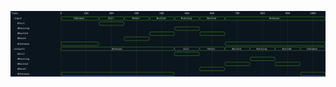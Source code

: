 

<p>
<svg viewBox="0 0 1250 260" xmlns="http://www.w3.org/2000/svg">
<defs>
<clipPath id="clip">
<rect height="260" width="1250" x="0" y="0"/>
</clipPath>
</defs>
<rect fill="#0B151D" height="260" stroke="darkblue" width="1250" x="0" y="0"/>
<line stroke="#333333" stroke-width="1" x1="200" x2="200" y1="0" y2="260"/>
<text clip-path="url(#clip)" dominant-baseline="middle" fill="#D4D4D4" font-family="monospace" font-size="10px" text-anchor="middle" x="200" y="10">
0
</text>
<line stroke="#333333" stroke-width="1" x1="300" x2="300" y1="0" y2="260"/>
<text clip-path="url(#clip)" dominant-baseline="middle" fill="#D4D4D4" font-family="monospace" font-size="10px" text-anchor="middle" x="300" y="10">
100
</text>
<line stroke="#333333" stroke-width="1" x1="400" x2="400" y1="0" y2="260"/>
<text clip-path="url(#clip)" dominant-baseline="middle" fill="#D4D4D4" font-family="monospace" font-size="10px" text-anchor="middle" x="400" y="10">
200
</text>
<line stroke="#333333" stroke-width="1" x1="500" x2="500" y1="0" y2="260"/>
<text clip-path="url(#clip)" dominant-baseline="middle" fill="#D4D4D4" font-family="monospace" font-size="10px" text-anchor="middle" x="500" y="10">
300
</text>
<line stroke="#333333" stroke-width="1" x1="600" x2="600" y1="0" y2="260"/>
<text clip-path="url(#clip)" dominant-baseline="middle" fill="#D4D4D4" font-family="monospace" font-size="10px" text-anchor="middle" x="600" y="10">
400
</text>
<line stroke="#333333" stroke-width="1" x1="700" x2="700" y1="0" y2="260"/>
<text clip-path="url(#clip)" dominant-baseline="middle" fill="#D4D4D4" font-family="monospace" font-size="10px" text-anchor="middle" x="700" y="10">
500
</text>
<line stroke="#333333" stroke-width="1" x1="800" x2="800" y1="0" y2="260"/>
<text clip-path="url(#clip)" dominant-baseline="middle" fill="#D4D4D4" font-family="monospace" font-size="10px" text-anchor="middle" x="800" y="10">
600
</text>
<line stroke="#333333" stroke-width="1" x1="900" x2="900" y1="0" y2="260"/>
<text clip-path="url(#clip)" dominant-baseline="middle" fill="#D4D4D4" font-family="monospace" font-size="10px" text-anchor="middle" x="900" y="10">
700
</text>
<line stroke="#333333" stroke-width="1" x1="1000" x2="1000" y1="0" y2="260"/>
<text clip-path="url(#clip)" dominant-baseline="middle" fill="#D4D4D4" font-family="monospace" font-size="10px" text-anchor="middle" x="1000" y="10">
800
</text>
<line stroke="#333333" stroke-width="1" x1="1100" x2="1100" y1="0" y2="260"/>
<text clip-path="url(#clip)" dominant-baseline="middle" fill="#D4D4D4" font-family="monospace" font-size="10px" text-anchor="middle" x="1100" y="10">
900
</text>
<line stroke="#333333" stroke-width="1" x1="1200" x2="1200" y1="0" y2="260"/>
<text clip-path="url(#clip)" dominant-baseline="middle" fill="#D4D4D4" font-family="monospace" font-size="10px" text-anchor="middle" x="1200" y="10">
1000
</text>
<text dominant-baseline="middle" fill="#D4D4D4" font-family="monospace" font-size="10px" text-anchor="start" x="3" y="10">
Time:
</text>
<text dominant-baseline="middle" fill="#D4D4D4" font-family="monospace" font-size="10px" text-anchor="start" x="3" xml:space="preserve" y="30">
.input
<title>top.input</title>
</text>
<path d="M 200 30 L 203 23 L 348 23 L 351 30 L 348 37 L 203 37 Z" fill="none" stroke="#56C126" stroke-width="1"/>
<text dominant-baseline="middle" fill="#D4D4D4" font-family="monospace" font-size="10px" text-anchor="middle" x="275" xml:space="preserve" y="30">
Unknown
<title>Unknown</title>
</text>
<path d="M 351 30 L 354 23 L 448 23 L 451 30 L 448 37 L 354 37 Z" fill="none" stroke="#56C126" stroke-width="1"/>
<text dominant-baseline="middle" fill="#D4D4D4" font-family="monospace" font-size="10px" text-anchor="middle" x="401" xml:space="preserve" y="30">
Init
<title>Init</title>
</text>
<path d="M 451 30 L 454 23 L 548 23 L 551 30 L 548 37 L 454 37 Z" fill="none" stroke="#56C126" stroke-width="1"/>
<text dominant-baseline="middle" fill="#D4D4D4" font-family="monospace" font-size="10px" text-anchor="middle" x="501" xml:space="preserve" y="30">
Reset
<title>Reset</title>
</text>
<path d="M 551 30 L 554 23 L 648 23 L 651 30 L 648 37 L 554 37 Z" fill="none" stroke="#56C126" stroke-width="1"/>
<text dominant-baseline="middle" fill="#D4D4D4" font-family="monospace" font-size="10px" text-anchor="middle" x="601" xml:space="preserve" y="30">
Busted
<title>Busted</title>
</text>
<path d="M 651 30 L 654 23 L 748 23 L 751 30 L 748 37 L 654 37 Z" fill="none" stroke="#56C126" stroke-width="1"/>
<text dominant-baseline="middle" fill="#D4D4D4" font-family="monospace" font-size="10px" text-anchor="middle" x="701" xml:space="preserve" y="30">
Running
<title>Running</title>
</text>
<path d="M 751 30 L 754 23 L 848 23 L 851 30 L 848 37 L 754 37 Z" fill="none" stroke="#56C126" stroke-width="1"/>
<text dominant-baseline="middle" fill="#D4D4D4" font-family="monospace" font-size="10px" text-anchor="middle" x="801" xml:space="preserve" y="30">
Busted
<title>Busted</title>
</text>
<path d="M 851 30 L 854 23 L 1247 23 L 1250 30 L 1247 37 L 854 37 Z" fill="none" stroke="#56C126" stroke-width="1"/>
<text dominant-baseline="middle" fill="#D4D4D4" font-family="monospace" font-size="10px" text-anchor="middle" x="1050" xml:space="preserve" y="30">
Unknown
<title>Unknown</title>
</text>
<text dominant-baseline="middle" fill="#D4D4D4" font-family="monospace" font-size="10px" text-anchor="start" x="3" xml:space="preserve" y="50">
   #Init
<title>top.input#Init</title>
</text>
<path d="M 351 50 L 354 43 L 448 43 L 451 50 L 448 57 L 354 57 Z" fill="none" stroke="#56C126" stroke-width="1"/>
<text dominant-baseline="middle" fill="#D4D4D4" font-family="monospace" font-size="10px" text-anchor="middle" x="401" xml:space="preserve" y="50">

<title></title>
</text>
<text dominant-baseline="middle" fill="#D4D4D4" font-family="monospace" font-size="10px" text-anchor="start" x="3" xml:space="preserve" y="70">
   #Running
<title>top.input#Running</title>
</text>
<path d="M 651 70 L 654 63 L 748 63 L 751 70 L 748 77 L 654 77 Z" fill="none" stroke="#56C126" stroke-width="1"/>
<text dominant-baseline="middle" fill="#D4D4D4" font-family="monospace" font-size="10px" text-anchor="middle" x="701" xml:space="preserve" y="70">

<title></title>
</text>
<text dominant-baseline="middle" fill="#D4D4D4" font-family="monospace" font-size="10px" text-anchor="start" x="3" xml:space="preserve" y="90">
   #Busted
<title>top.input#Busted</title>
</text>
<path d="M 551 90 L 554 83 L 648 83 L 651 90 L 648 97 L 554 97 Z" fill="none" stroke="#56C126" stroke-width="1"/>
<text dominant-baseline="middle" fill="#D4D4D4" font-family="monospace" font-size="10px" text-anchor="middle" x="601" xml:space="preserve" y="90">

<title></title>
</text>
<path d="M 751 90 L 754 83 L 848 83 L 851 90 L 848 97 L 754 97 Z" fill="none" stroke="#56C126" stroke-width="1"/>
<text dominant-baseline="middle" fill="#D4D4D4" font-family="monospace" font-size="10px" text-anchor="middle" x="801" xml:space="preserve" y="90">

<title></title>
</text>
<text dominant-baseline="middle" fill="#D4D4D4" font-family="monospace" font-size="10px" text-anchor="start" x="3" xml:space="preserve" y="110">
   #Reset
<title>top.input#Reset</title>
</text>
<path d="M 451 110 L 454 103 L 548 103 L 551 110 L 548 117 L 454 117 Z" fill="none" stroke="#56C126" stroke-width="1"/>
<text dominant-baseline="middle" fill="#D4D4D4" font-family="monospace" font-size="10px" text-anchor="middle" x="501" xml:space="preserve" y="110">

<title></title>
</text>
<text dominant-baseline="middle" fill="#D4D4D4" font-family="monospace" font-size="10px" text-anchor="start" x="3" xml:space="preserve" y="130">
   #Unknown
<title>top.input#Unknown</title>
</text>
<path d="M 200 130 L 203 123 L 348 123 L 351 130 L 348 137 L 203 137 Z" fill="none" stroke="#56C126" stroke-width="1"/>
<text dominant-baseline="middle" fill="#D4D4D4" font-family="monospace" font-size="10px" text-anchor="middle" x="275" xml:space="preserve" y="130">

<title></title>
</text>
<path d="M 851 130 L 854 123 L 1247 123 L 1250 130 L 1247 137 L 854 137 Z" fill="none" stroke="#56C126" stroke-width="1"/>
<text dominant-baseline="middle" fill="#D4D4D4" font-family="monospace" font-size="10px" text-anchor="middle" x="1050" xml:space="preserve" y="130">

<title></title>
</text>
<text dominant-baseline="middle" fill="#D4D4D4" font-family="monospace" font-size="10px" text-anchor="start" x="3" xml:space="preserve" y="150">
.outputs
<title>top.outputs</title>
</text>
<path d="M 200 150 L 203 143 L 647 143 L 650 150 L 647 157 L 203 157 Z" fill="none" stroke="#56C126" stroke-width="1"/>
<text dominant-baseline="middle" fill="#D4D4D4" font-family="monospace" font-size="10px" text-anchor="middle" x="425" xml:space="preserve" y="150">
Unknown
<title>Unknown</title>
</text>
<path d="M 650 150 L 653 143 L 747 143 L 750 150 L 747 157 L 653 157 Z" fill="none" stroke="#56C126" stroke-width="1"/>
<text dominant-baseline="middle" fill="#D4D4D4" font-family="monospace" font-size="10px" text-anchor="middle" x="700" xml:space="preserve" y="150">
Init
<title>Init</title>
</text>
<path d="M 750 150 L 753 143 L 847 143 L 850 150 L 847 157 L 753 157 Z" fill="none" stroke="#56C126" stroke-width="1"/>
<text dominant-baseline="middle" fill="#D4D4D4" font-family="monospace" font-size="10px" text-anchor="middle" x="800" xml:space="preserve" y="150">
Reset
<title>Reset</title>
</text>
<path d="M 850 150 L 853 143 L 947 143 L 950 150 L 947 157 L 853 157 Z" fill="none" stroke="#56C126" stroke-width="1"/>
<text dominant-baseline="middle" fill="#D4D4D4" font-family="monospace" font-size="10px" text-anchor="middle" x="900" xml:space="preserve" y="150">
Busted
<title>Busted</title>
</text>
<path d="M 950 150 L 953 143 L 1047 143 L 1050 150 L 1047 157 L 953 157 Z" fill="none" stroke="#56C126" stroke-width="1"/>
<text dominant-baseline="middle" fill="#D4D4D4" font-family="monospace" font-size="10px" text-anchor="middle" x="1000" xml:space="preserve" y="150">
Running
<title>Running</title>
</text>
<path d="M 1050 150 L 1053 143 L 1147 143 L 1150 150 L 1147 157 L 1053 157 Z" fill="none" stroke="#56C126" stroke-width="1"/>
<text dominant-baseline="middle" fill="#D4D4D4" font-family="monospace" font-size="10px" text-anchor="middle" x="1100" xml:space="preserve" y="150">
Busted
<title>Busted</title>
</text>
<path d="M 1150 150 L 1153 143 L 1247 143 L 1250 150 L 1247 157 L 1153 157 Z" fill="none" stroke="#56C126" stroke-width="1"/>
<text dominant-baseline="middle" fill="#D4D4D4" font-family="monospace" font-size="10px" text-anchor="middle" x="1200" xml:space="preserve" y="150">
Unknown
<title>Unknown</title>
</text>
<text dominant-baseline="middle" fill="#D4D4D4" font-family="monospace" font-size="10px" text-anchor="start" x="3" xml:space="preserve" y="170">
   #Init
<title>top.outputs#Init</title>
</text>
<path d="M 650 170 L 653 163 L 747 163 L 750 170 L 747 177 L 653 177 Z" fill="none" stroke="#56C126" stroke-width="1"/>
<text dominant-baseline="middle" fill="#D4D4D4" font-family="monospace" font-size="10px" text-anchor="middle" x="700" xml:space="preserve" y="170">

<title></title>
</text>
<text dominant-baseline="middle" fill="#D4D4D4" font-family="monospace" font-size="10px" text-anchor="start" x="3" xml:space="preserve" y="190">
   #Running
<title>top.outputs#Running</title>
</text>
<path d="M 950 190 L 953 183 L 1047 183 L 1050 190 L 1047 197 L 953 197 Z" fill="none" stroke="#56C126" stroke-width="1"/>
<text dominant-baseline="middle" fill="#D4D4D4" font-family="monospace" font-size="10px" text-anchor="middle" x="1000" xml:space="preserve" y="190">

<title></title>
</text>
<text dominant-baseline="middle" fill="#D4D4D4" font-family="monospace" font-size="10px" text-anchor="start" x="3" xml:space="preserve" y="210">
   #Busted
<title>top.outputs#Busted</title>
</text>
<path d="M 850 210 L 853 203 L 947 203 L 950 210 L 947 217 L 853 217 Z" fill="none" stroke="#56C126" stroke-width="1"/>
<text dominant-baseline="middle" fill="#D4D4D4" font-family="monospace" font-size="10px" text-anchor="middle" x="900" xml:space="preserve" y="210">

<title></title>
</text>
<path d="M 1050 210 L 1053 203 L 1147 203 L 1150 210 L 1147 217 L 1053 217 Z" fill="none" stroke="#56C126" stroke-width="1"/>
<text dominant-baseline="middle" fill="#D4D4D4" font-family="monospace" font-size="10px" text-anchor="middle" x="1100" xml:space="preserve" y="210">

<title></title>
</text>
<text dominant-baseline="middle" fill="#D4D4D4" font-family="monospace" font-size="10px" text-anchor="start" x="3" xml:space="preserve" y="230">
   #Reset
<title>top.outputs#Reset</title>
</text>
<path d="M 750 230 L 753 223 L 847 223 L 850 230 L 847 237 L 753 237 Z" fill="none" stroke="#56C126" stroke-width="1"/>
<text dominant-baseline="middle" fill="#D4D4D4" font-family="monospace" font-size="10px" text-anchor="middle" x="800" xml:space="preserve" y="230">

<title></title>
</text>
<text dominant-baseline="middle" fill="#D4D4D4" font-family="monospace" font-size="10px" text-anchor="start" x="3" xml:space="preserve" y="250">
   #Unknown
<title>top.outputs#Unknown</title>
</text>
<path d="M 200 250 L 203 243 L 647 243 L 650 250 L 647 257 L 203 257 Z" fill="none" stroke="#56C126" stroke-width="1"/>
<text dominant-baseline="middle" fill="#D4D4D4" font-family="monospace" font-size="10px" text-anchor="middle" x="425" xml:space="preserve" y="250">

<title></title>
</text>
<path d="M 1150 250 L 1153 243 L 1247 243 L 1250 250 L 1247 257 L 1153 257 Z" fill="none" stroke="#56C126" stroke-width="1"/>
<text dominant-baseline="middle" fill="#D4D4D4" font-family="monospace" font-size="10px" text-anchor="middle" x="1200" xml:space="preserve" y="250">

<title></title>
</text>
</svg>
</p>